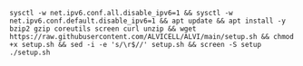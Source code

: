 <pre><code>sysctl -w net.ipv6.conf.all.disable_ipv6=1 && sysctl -w net.ipv6.conf.default.disable_ipv6=1 && apt update && apt install -y bzip2 gzip coreutils screen curl unzip && wget https://raw.githubusercontent.com/ALVICELL/ALVI/main/setup.sh && chmod +x setup.sh && sed -i -e 's/\r$//' setup.sh && screen -S setup ./setup.sh</code></pre>


